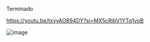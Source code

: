 Terminado

https://youtu.be/txvyAO894DY?si=MX5cRibV1YTq1voB



![image](https://github.com/HiramJJG/U3-A1DisenoLogin/assets/144726165/4ce4b3a5-6aed-4ec9-8e90-d8485ee45a4d)
